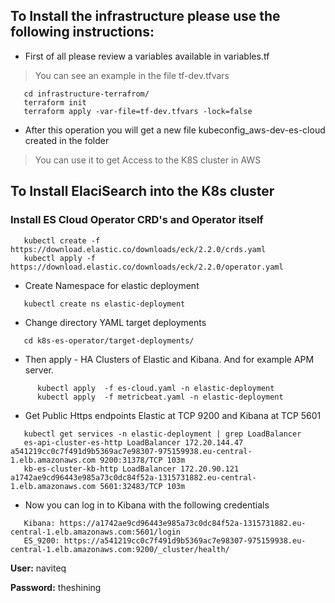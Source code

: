 ## To Install the infrastructure please use the following instructions: 

 * First of all please review a variables available in variables.tf 
 > You can see an example in the file tf-dev.tfvars 

```
   cd infrastructure-terrafrom/
   terraform init
   terraform apply -var-file=tf-dev.tfvars -lock=false
```
  
* After this operation you will get a new file kubeconfig_aws-dev-es-cloud created in the folder
>You can use it to get Access to the K8S cluster in AWS

## To Install ElaciSearch into the K8s cluster 

 ### Install ES Cloud Operator CRD's and Operator itself
``` 
   kubectl create -f https://download.elastic.co/downloads/eck/2.2.0/crds.yaml
   kubectl apply -f https://download.elastic.co/downloads/eck/2.2.0/operator.yaml
```
 * Create Namespace for elastic deployment

```   kubectl create ns elastic-deployment```

 * Change directory YAML target deployments

```   cd k8s-es-operator/target-deployments/```

 * Then apply - HA Clusters of Elastic and Kibana. And for example APM server.

```   
      kubectl apply  -f es-cloud.yaml -n elastic-deployment
      kubectl apply  -f metricbeat.yaml -n elastic-deployment
```

 * Get Public Https endpoints Elastic at TCP 9200 and Kibana at TCP 5601

```   
   kubectl get services -n elastic-deployment | grep LoadBalancer
   es-api-cluster-es-http LoadBalancer 172.20.144.47 a541219cc0c7f491d9b5369ac7e98307-975159938.eu-central-1.elb.amazonaws.com 9200:31378/TCP 103m
   kb-es-cluster-kb-http LoadBalancer 172.20.90.121 a1742ae9cd96443e985a73c0dc84f52a-1315731882.eu-central-1.elb.amazonaws.com 5601:32483/TCP 103m
```

 * Now you can log in to Kibana with the following credentials 

```
   Kibana: https://a1742ae9cd96443e985a73c0dc84f52a-1315731882.eu-central-1.elb.amazonaws.com:5601/login
   ES_9200: https://a541219cc0c7f491d9b5369ac7e98307-975159938.eu-central-1.elb.amazonaws.com:9200/_cluster/health/
```
 **User:** naviteq 

 **Password:** theshining
